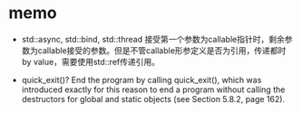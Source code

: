 # memo

* std::async, std::bind, std::thread 接受第一个参数为callable指针时，剩余参数为callable接受的参数。但是不管callable形参定义是否为引用，传递都时by value，需要使用std::ref传递引用。

* quick_exit()? End the program by calling quick_exit(), which was introduced exactly for this reason to end a program without calling the destructors for global and static objects (see Section 5.8.2, page 162).